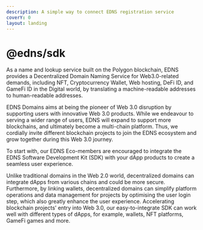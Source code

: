 ```yaml
---
description: A simple way to connect EDNS registration service
coverY: 0
layout: landing
---
```


# @edns/sdk

As a name and lookup service built on the Polygon blockchain, EDNS provides a Decentralized Domain Naming Service for Web3.0-related demands, including NFT, Cryptocurrency Wallet, Web hosting, DeFi ID, and GameFi ID in the Digital world, by translating a machine-readable addresses to human-readable addresses.

EDNS Domains aims at being the pioneer of Web 3.0 disruption by supporting users with innovative Web 3.0 products. While we endeavour to serving a wider range of users, EDNS will expand to support more blockchains, and ultimately become a multi-chain platform. Thus, we cordially invite different blockchain projects to join the EDNS ecosystem and grow together during this Web 3.0 journey.

To start with, our EDNS Eco-members are encouraged to integrate the EDNS Software Development Kit (SDK) with your dApp products to create a seamless user experience.

Unlike traditional domains in the Web 2.0 world, decentralized domains can integrate dApps from various chains and could be more secure. Furthermore, by linking wallets, decentralized domains can simplify platform operations and data management for projects by optimising the user login step, which also greatly enhance the user experience. Accelerating blockchain projects’ entry into Web 3.0, our easy-to-integrate SDK can work well with different types of dApps, for example, wallets, NFT platforms, GameFi games and more.
